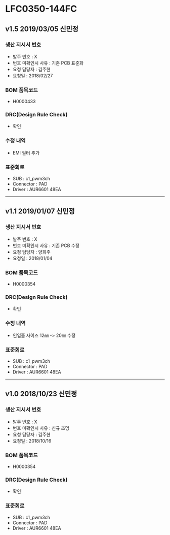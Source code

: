 # LFC0350-144FC

## v1.5 2019/03/05 신민정

### 생산 지시서 번호
* 발주 번호 : X
* 번호 미확인시 사유 : 기존 PCB 표준화
* 요청 담당자 : 김주현
* 요청일 : 2018/02/27

###  BOM 품목코드
* H0000433
### DRC(Design Rule Check)
* 확인

### 수정 내역
* EMI 필터 추가

### 표준회로
* SUB : c1_pwm3ch
* Connector : PAD 
* Driver : AUR6601 48EA

----------

## v1.1 2019/01/07 신민정

### 생산 지시서 번호
* 발주 번호 : X
* 번호 미확인시 사유 : 기존 PCB 수정
* 요청 담당자 : 양희주
* 요청일 : 2018/01/04

###  BOM 품목코드
* H0000354

### DRC(Design Rule Check)
* 확인

### 수정 내역
* 인입홀 사이즈 12㎜ -> 20㎜ 수정

### 표준회로
* SUB : c1_pwm3ch
* Connector : PAD 
* Driver : AUR6601 48EA

----------

## v1.0 2018/10/23 신민정

### 생산 지시서 번호
* 발주 번호 : X
* 번호 미확인시 사유 : 신규 조명
* 요청 담당자 : 김주현
* 요청일 : 2018/10/16

###  BOM 품목코드
* H0000354

### DRC(Design Rule Check)
* 확인

### 표준회로
* SUB : c1_pwm3ch
* Connector : PAD 
* Driver : AUR6601 48EA